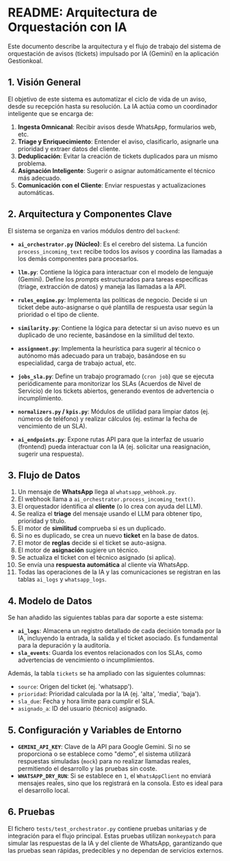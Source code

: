 # README: Arquitectura de Orquestación con IA

Este documento describe la arquitectura y el flujo de trabajo del sistema de orquestación de avisos (tickets) impulsado por IA (Gemini) en la aplicación Gestionkoal.

## 1. Visión General

El objetivo de este sistema es automatizar el ciclo de vida de un aviso, desde su recepción hasta su resolución. La IA actúa como un coordinador inteligente que se encarga de:

1.  **Ingesta Omnicanal**: Recibir avisos desde WhatsApp, formularios web, etc.
2.  **Triage y Enriquecimiento**: Entender el aviso, clasificarlo, asignarle una prioridad y extraer datos del cliente.
3.  **Deduplicación**: Evitar la creación de tickets duplicados para un mismo problema.
4.  **Asignación Inteligente**: Sugerir o asignar automáticamente el técnico más adecuado.
5.  **Comunicación con el Cliente**: Enviar respuestas y actualizaciones automáticas.

## 2. Arquitectura y Componentes Clave

El sistema se organiza en varios módulos dentro del `backend`:

-   **`ai_orchestrator.py` (Núcleo)**: Es el cerebro del sistema. La función `process_incoming_text` recibe todos los avisos y coordina las llamadas a los demás componentes para procesarlos.

-   **`llm.py`**: Contiene la lógica para interactuar con el modelo de lenguaje (Gemini). Define los *prompts* estructurados para tareas específicas (triage, extracción de datos) y maneja las llamadas a la API.

-   **`rules_engine.py`**: Implementa las políticas de negocio. Decide si un ticket debe auto-asignarse o qué plantilla de respuesta usar según la prioridad o el tipo de cliente.

-   **`similarity.py`**: Contiene la lógica para detectar si un aviso nuevo es un duplicado de uno reciente, basándose en la similitud del texto.

-   **`assignment.py`**: Implementa la heurística para sugerir al técnico o autónomo más adecuado para un trabajo, basándose en su especialidad, carga de trabajo actual, etc.

-   **`jobs_sla.py`**: Define un trabajo programado (`cron job`) que se ejecuta periódicamente para monitorizar los SLAs (Acuerdos de Nivel de Servicio) de los tickets abiertos, generando eventos de advertencia o incumplimiento.

-   **`normalizers.py` / `kpis.py`**: Módulos de utilidad para limpiar datos (ej. números de teléfono) y realizar cálculos (ej. estimar la fecha de vencimiento de un SLA).

-   **`ai_endpoints.py`**: Expone rutas API para que la interfaz de usuario (frontend) pueda interactuar con la IA (ej. solicitar una reasignación, sugerir una respuesta).

## 3. Flujo de Datos

1.  Un mensaje de **WhatsApp** llega al `whatsapp_webhook.py`.
2.  El webhook llama a `ai_orchestrator.process_incoming_text()`.
3.  El orquestador identifica al **cliente** (o lo crea con ayuda del LLM).
4.  Se realiza el **triage** del mensaje usando el LLM para obtener tipo, prioridad y título.
5.  El motor de **similitud** comprueba si es un duplicado.
6.  Si no es duplicado, se crea un nuevo **ticket** en la base de datos.
7.  El motor de **reglas** decide si el ticket se auto-asigna.
8.  El motor de **asignación** sugiere un técnico.
9.  Se actualiza el ticket con el técnico asignado (si aplica).
10. Se envía una **respuesta automática** al cliente vía WhatsApp.
11. Todas las operaciones de la IA y las comunicaciones se registran en las tablas `ai_logs` y `whatsapp_logs`.

## 4. Modelo de Datos

Se han añadido las siguientes tablas para dar soporte a este sistema:

-   **`ai_logs`**: Almacena un registro detallado de cada decisión tomada por la IA, incluyendo la entrada, la salida y el ticket asociado. Es fundamental para la depuración y la auditoría.
-   **`sla_events`**: Guarda los eventos relacionados con los SLAs, como advertencias de vencimiento o incumplimientos.

Además, la tabla `tickets` se ha ampliado con las siguientes columnas:

-   `source`: Origen del ticket (ej. 'whatsapp').
-   `prioridad`: Prioridad calculada por la IA (ej. 'alta', 'media', 'baja').
-   `sla_due`: Fecha y hora límite para cumplir el SLA.
-   `asignado_a`: ID del usuario (técnico) asignado.

## 5. Configuración y Variables de Entorno

-   **`GEMINI_API_KEY`**: Clave de la API para Google Gemini. Si no se proporciona o se establece como "demo", el sistema utilizará respuestas simuladas (`mock`) para no realizar llamadas reales, permitiendo el desarrollo y las pruebas sin coste.
-   **`WHATSAPP_DRY_RUN`**: Si se establece en `1`, el `WhatsAppClient` no enviará mensajes reales, sino que los registrará en la consola. Esto es ideal para el desarrollo local.

## 6. Pruebas

El fichero `tests/test_orchestrator.py` contiene pruebas unitarias y de integración para el flujo principal. Estas pruebas utilizan `monkeypatch` para simular las respuestas de la IA y del cliente de WhatsApp, garantizando que las pruebas sean rápidas, predecibles y no dependan de servicios externos.

